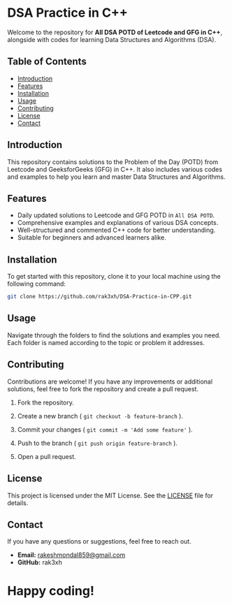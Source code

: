 # DSA Practice in C++

Welcome to the repository for **All DSA POTD of Leetcode and GFG in C++**, alongside with codes for learning Data Structures and Algorithms (DSA).

## Table of Contents

- [Introduction](#introduction)
- [Features](#features)
- [Installation](#installation)
- [Usage](#usage)
- [Contributing](#contributing)
- [License](#license)
- [Contact](#contact)

## Introduction

This repository contains solutions to the Problem of the Day (POTD) from Leetcode and GeeksforGeeks (GFG) in C++. It also includes various codes and examples to help you learn and master Data Structures and Algorithms.

## Features

- Daily updated solutions to Leetcode and GFG POTD in `All DSA POTD`.
- Comprehensive examples and explanations of various DSA concepts.
- Well-structured and commented C++ code for better understanding.
- Suitable for beginners and advanced learners alike.

## Installation

To get started with this repository, clone it to your local machine using the following command:

```bash
git clone https://github.com/rak3xh/DSA-Practice-in-CPP.git
```

## Usage

Navigate through the folders to find the solutions and examples you need. Each folder is named according to the topic or problem it addresses.

## Contributing

Contributions are welcome! If you have any improvements or additional solutions, feel free to fork the repository and create a pull request.

1. Fork the repository.
2. Create a new branch ( `git checkout -b feature-branch` ).

3. Commit your changes ( `git commit -m 'Add some feature'` ).
4. Push to the branch ( `git push origin feature-branch` ).
5. Open a pull request.

## License

This project is licensed under the MIT License. See the [LICENSE](LICENSE) file for details.

## Contact

If you have any questions or suggestions, feel free to reach out.

- **Email:** rakeshmondal859@gmail.com
- **GitHub:** rak3xh

# Happy coding!
